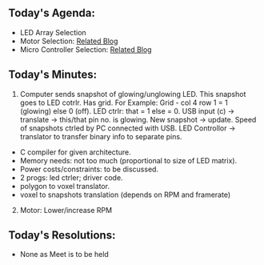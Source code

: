 ## Today's Agenda:

- LED Array Selection
- Motor Selection: [Related Blog](https://medium.com/husarion-blog/10-steps-to-choosing-the-right-motors-for-your-robotic-project-bf5c4b997407)
- Micro Controller Selection: [Related Blog](https://community.arm.com/arm-community-blogs/b/embedded-blog/posts/10-steps-to-selecting-a-microcontroller)

## Today's Minutes:

1. Computer sends snapshot of glowing/unglowing LED. This snapshot goes to LED cotrlr. Has grid. For Example: Grid - col 4 row 1 = 1 (glowing) else 0 (off). LED ctrlr: that = 1 else = 0. USB input (c) -> translate -> this/that pin no. is glowing. New snapshot -> update. Speed of snapshots ctrled by PC connected with USB. LED Controllor -> translator to transfer binary info to separate pins.

- C compiler for given architecture.
- Memory needs: not too much (proportional to size of LED matrix).
- Power costs/constraints: to be discussed.
- 2 progs: led ctrler; driver code.
- polygon to voxel translator.
- voxel to snapshots translation (depends on RPM and framerate)

2. Motor: Lower/increase RPM

## Today's Resolutions:

- None as Meet is to be held
